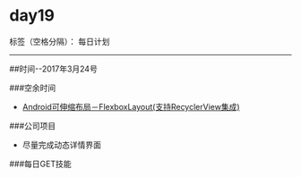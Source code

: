 # day19

标签（空格分隔）： 每日计划

---
##时间--2017年3月24号

###空余时间

* [Android可伸缩布局－FlexboxLayout(支持RecyclerView集成)][1]

###公司项目

* 尽量完成动态详情界面

###每日GET技能


  [1]: https://juejin.im/post/58d1035161ff4b00603ca9c4